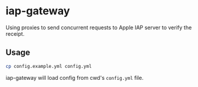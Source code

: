 # iap-gateway

Using proxies to send concurrent requests to Apple IAP server to verify the receipt.

## Usage

```sh
cp config.example.yml config.yml
```

iap-gateway will load config from cwd's `config.yml` file.
